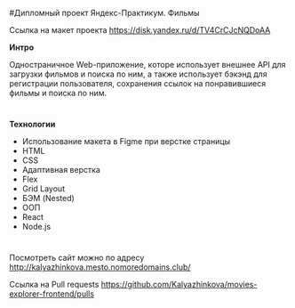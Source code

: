 #Дипломный проект Яндекс-Практикум. Фильмы

Ссылка на макет проекта https://disk.yandex.ru/d/TV4CrCJcNQDoAA

**Интро**

Одностраничное Web-приложение, которе использует внешнее API для загрузки фильмов и поиска по ним, а также использует бэкэнд для регистрации пользователя, сохранения ссылок на понравившиеся фильмы и поиска по ним.
#

**Технологии**
* Использование макета в Figme при верстке страницы
* HTML
* CSS
* Адаптивная верстка
* Flex
* Grid Layout
* БЭМ (Nested)
* ООП
* React
* Node.js
#

 Посмотреть сайт можно по адресу http://kalyazhinkova.mesto.nomoredomains.club/
 
 Ссылка на Pull requests https://github.com/Kalyazhinkova/movies-explorer-frontend/pulls
